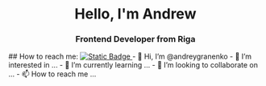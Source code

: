 <div id='header' align='center'>
  <h1>Hello, I'm Andrew</h1>
  <h3>Frontend Developer from Riga</h3>
</div>
## How to reach me:
<a href='https://www.linkedin.com/in/andrey-granenko-70414a25a/'>
  <img alt="Static Badge" src="https://img.shields.io/badge/https%3A%2F%2Fwww.linkedin.com%2Fin%2Fandrey-granenko-70414a25a%2F?logo=linkedin&label=Linkedin">
</a>
- 👋 Hi, I’m @andreygranenko
- 👀 I’m interested in ...
- 🌱 I’m currently learning ...
- 💞️ I’m looking to collaborate on ...
- 📫 How to reach me ...

<!---
andreygranenko/andreygranenko is a ✨ special ✨ repository because its `README.md` (this file) appears on your GitHub profile.
You can click the Preview link to take a look at your changes.
--->
